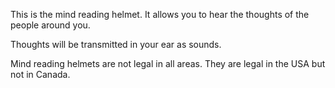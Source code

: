 This is the mind reading helmet. It allows you to hear the thoughts of the people around you.

Thoughts will be transmitted in your ear as sounds.


Mind reading helmets are not legal in all areas. They are legal in the USA but not in Canada.
